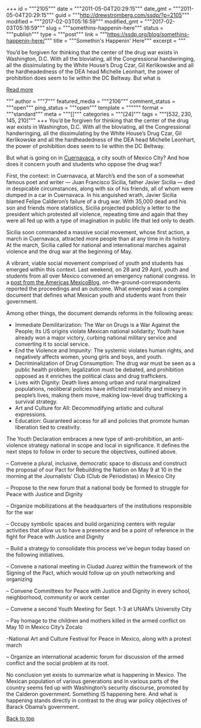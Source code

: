+++
id = """2105"""
date = """2011-05-04T20:29:15"""
date_gmt = """2011-05-04T20:29:15"""
guid = """http://drewstromberg.com/ssdp/?p=2105"""
modified = """2017-02-03T05:16:59"""
modified_gmt = """2017-02-03T05:16:59"""
slug = """somethins-happenin-here"""
status = """publish"""
type = """post"""
link = """https://ssdp.org/blog/somethins-happenin-here/"""
title = """Somethin&#039;s Happenin&#039; Here"""
excerpt = """<p>You&#8217;d be forgiven for thinking that the center of the drug war exists in Washington, D.C. With all the bloviating, all the Congressional handwringing, all the dissimulating by the White House&#8217;s Drug Czar, Gil Kerlikowske and all the hardheadedness of the DEA head Michelle Leonhart, the power of prohibition does seem to lie within the DC Beltway. But what is</p>
<div class="h10"></div>
<p><a class="more-link2 flat" href="https://ssdp.org/blog/somethins-happenin-here/">Read more</a></p>
"""
author = """7"""
featured_media = """2106"""
comment_status = """open"""
ping_status = """open"""
template = """"""
format = """standard"""
meta = """[]"""
categories = """[24]"""
tags = """[532, 230, 145, 210]"""
+++
You&#8217;d be forgiven for thinking that the center of the drug war exists in Washington, D.C. With all the bloviating, all the Congressional handwringing, all the dissimulating by the White House&#8217;s Drug Czar, Gil Kerlikowske and all the hardheadedness of the DEA head Michelle Leonhart, the power of prohibition does seem to lie within the DC Beltway.

But what is going on in <a href="http://en.wikipedia.org/wiki/Cuernavaca">Cuernavaca</a>, a city south of Mexico City? And how does it concern youth and students who oppose the drug war?

First, the context: in Cuernavaca, at March&#8217;s end the son of a somewhat famous poet and writer &#8212; Juan Francisco Sicilia, father Javier Sicilia &#8212; died in despicable circumstances, along with six of his friends, all of whom were dumped in a car in Cuernavaca. In his anguished wrath, Javier Sicilia blamed Felipe Calderon&#8217;s failure of a drug war. With 35,000 dead and his son and friends more statistics, Sicilia projected publicly a letter to the president which protested all violence, repeating time and again that they were all fed up with a type of imagination in public life that led only to death.

Sicilia soon commanded a massive social movement, whose first action, a march in Cuernavaca, attracted more people than at any time in its history. At the march, Sicilia called for national and international marches against violence and the drug war at the beginning of May.

A vibrant, viable social movement comprised of youth and students has emerged within this context. Last weekend, on 28 and 29 April, youth and students from all over Mexico convened an emergency national congress. In a <a href="http://americasmexico.blogspot.com/2011/05/final-declaration-from-meeting-youth-in.html">post from the Americas MexicoBlog</a>, on-the-ground-correspondents reported the proceedings and an outcome. What emerged was a complex document that defines what Mexican youth and students want from their government.

Among other things, the document demands reforms in the following areas:
<ul>
	<li>Immediate Demilitarization: The War on Drugs is a War Against the People; Its US origins violate Mexican national solidarity; Youth have already won a major victory, curbing national military service and converting it to social service.</li>
	<li>End the Violence and Impunity: The systemic violates human rights, and negatively affects women, young girls and boys, and youth.</li>
	<li>Decriminalization of Drug Consumption: The drug war must be seen as a public health problem; legalization must be debated, and prohibition opposed as it enriches the political class and drug traffickers.</li>
	<li>Lives with Dignity: Death lives among urban and rural marginalized populations, neoliberal policies have inflicted instability and misery in people&#8217;s lives, making them move, making low-level drug trafficking a survival strategy.</li>
	<li>Art and Culture for All: Decommodifying artistic and cultural expressions.</li>
	<li>Education: Guaranteed access for all and policies that promote human liberation tied to creativity.</li>
</ul>
The Youth Declaration embraces a new type of anti-prohibition, an anti-violence strategy national in scope and local in significance. It defines the next steps to follow in order to secure the objectives, outlined above.

&#8211; Convene a plural, inclusive, democratic space to discuss and construct the proposal of our Pact for Rebuilding the Nation on May 9 at 10 in the morning at the Journalists’ Club (Club de Periodistas) in Mexico City

&#8211; Propose to the new forum that a national body be formed to struggle for Peace with Justice and Dignity

&#8211; Organize mobilizations at the headquarters of the institutions responsible for the war

&#8211; Occupy symbolic spaces and build organizing centers with regular activities that allow us to have a presence and be a point of reference in the fight for Peace with Justice and Dignity

&#8211; Build a strategy to consolidate this process we’ve begun today based on the following initiatives.

&#8211; Convene a national meeting in Ciudad Juarez within the framework of the Signing of the Pact, which would follow up on youth networking and organizing

&#8211; Convene Committees for Peace with Justice and Dignity in every school, neighborhood, community or work center

&#8211; Convene a second Youth Meeting for Sept. 1-3 at UNAM’s University City

&#8211; Pay homage to the children and mothers killed in the armed conflict on May 10 in Mexico City’s Zocalo

-National Art and Culture Festival for Peace in Mexico, along with a protest march

&#8211; Organize an international academic forum for discussion of the armed conflict and the social problem at its root.

No conclusion yet exists to summarize what is happening in Mexico. The Mexican population of various generations and in various parts of the country seems fed up with Washington&#8217;s security discourse, promoted by the Calderon government. Something IS happening here. And what is happening stands directly in contrast to the drug war policy objectives of Barack Obama&#8217;s government.

<a title="Back to Top" href="http://ssdp.org/news/blog/somethins-happenin-here#top">Back to top</a>
